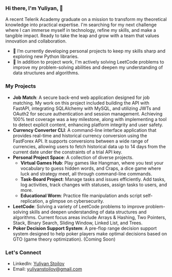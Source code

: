 ### Hi there, I'm Yuliyan, 👋

A recent Telerik Academy graduate on a mission to transform my theoretical knowledge into practical expertise. I'm searching for my next challenge where I can immerse myself in technology, refine my skills, and make a tangible impact. Ready to take the leap and grow with a team that values innovation and collaboration.

- 🔭 I’m currently developing personal projects to keep my skills sharp and exploring new Python libraries.
- 🌱 In addition to project work, I'm actively solving LeetCode problems to improve my problem-solving abilities and deepen my understanding of data structures and algorithms.

### My Projects
- **Job Match**: A secure back-end web application designed for job matching. My work on this project included building the API with FastAPI, integrating SQLAlchemy with MySQL, and utilizing JWTs and OAuth2 for secure authentication and session management. Achieving 100% test coverage was a key milestone, along with implementing a tool to detect explicit content, enhancing platform integrity and user safety.
- **Currency Converter CLI**: A command-line interface application that provides real-time and historical currency conversion using the FastForex API. It supports conversions between a wide range of currencies, allowing users to fetch historical data up to 14 days from the current date under the constraints of a trial API key.
- **Personal Project Space**: A collection of diverse projects.
  - **Virtual Games Hub**: Play games like Hangman, where you test your vocabulary to guess hidden words, and Craps, a dice game where luck and strategy meet, all through command-line commands.
  - **Task-Board Project**: Manage tasks and issues efficiently. Add tasks, log activities, track changes with statuses, assign tasks to users, and more.
  - **Educational Worm**: Practice file manipulation ands script self-replication, a glimpse on cybersecurity.
- **LeetCode**: Solving a variety of LeetCode problems to improve problem-solving skills and deepen understanding of data structures and algorithms. Current focus areas include Arrays & Hashing, Two Pointers, Stack, Binary Search, Sliding Window, Linked List, and Trees.
- **Poker Decision Support System**: A pre-flop range decision support system designed to help poker players make optimal decisions based on GTO (game theory optimization). (Coming Soon)
  

### Let's Connect
- LinkedIn: [Yuliyan Stoilov](www.linkedin.com/in/yuliyan-stoilov)
- Email: yuliyanstoilov@gmail.com

<!--
**GLion31023/GLion31023** is a ✨ _special_ ✨ repository because its `README.md` (this file) appears on your GitHub profile.

Here are some ideas to get you started:

- 🔭 I’m currently working on ...
- 🌱 I’m currently learning ...
- 👯 I’m looking to collaborate on ...
- 🤔 I’m looking for help with ...
- 💬 Ask me about ...
- 📫 How to reach me: ...
- 😄 Pronouns: ...
- ⚡ Fun fact: ...
-->
